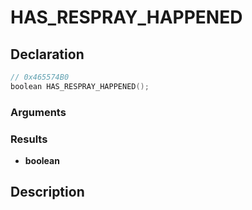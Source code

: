 # HAS_RESPRAY_HAPPENED

## Declaration
```cpp
// 0x465574B0
boolean HAS_RESPRAY_HAPPENED();
```

### Arguments

### Results
- **boolean**

## Description
